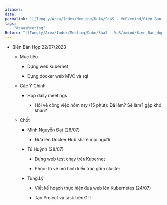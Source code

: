 ```yaml
---
aliases: 
date: 
permalink: "[[TungLy/Area/Index/Meeting/DuAn/SaaS - VnR/xmind/Bien_Ban_Hop/Meeting_00]]"
tags:
  - "#saasMeeting"
Before: "[[TungLy/Area/Index/Meeting/DuAn/SaaS - VnR/xmind/Bien_Ban_Hop/Meeting_0715]]"
---
```

- Biên Bản Họp 22/07/2023
    
    - Mục tiêu
        
        - Dựng web kubernet
            
        - Dựng docker web MVC và sql
            
    - Các Ý Chính
        
        - Họp daily meetings
            
            - Hỏi về công việc hôm nay (15 phút): Đã làm? Sẽ làm? gặp khó khăn?
                
    - Chốt
        
        - Minh.Nguyễn Đạt (28/07)
            
            - Đưa lên Docker Hub share mọi người
                
        - Tú.Huỳnh (28/07)
            
            - Dựng web test chạy trên Kubernet
                
            - Phúc-Tú vẽ mô hình kiến trúc gồm cluster
                
        - Tùng.Lý
            
            - Viết kế hoạch thực hiện đưa web lên Kubernetes (24/07)
                
            - Tạo Project và task trên GIT